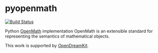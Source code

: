 # pyopenmath

[![Build Status](https://travis-ci.org/OpenMath/py-openmath.svg?branch=master)](https://travis-ci.org/OpenMath/py-openmath)

Python [OpenMath](http://www.openmath.org/) implementation OpenMath is an
extensible standard for representing the semantics of mathematical objects.

This work is supported by [OpenDreamKit](http://opendreamkit.org/).
